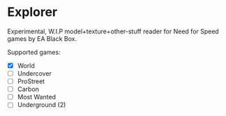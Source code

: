 # Explorer

Experimental, W.I.P model+texture+other-stuff reader for Need for Speed games by EA Black Box.

Supported games:
- [x] World
- [ ] Undercover
- [ ] ProStreet
- [ ] Carbon
- [ ] Most Wanted
- [ ] Underground (2)
